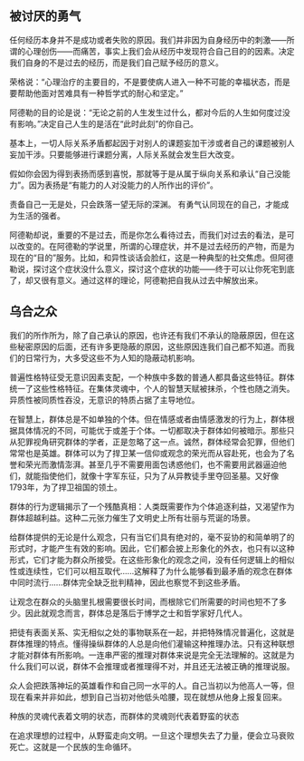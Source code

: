 ## 被讨厌的勇气

任何经历本身并不是成功或者失败的原因。我们并非因为自身经历中的刺激——所谓的心理创伤——而痛苦，事实上我们会从经历中发现符合自己目的的因素。决定我们自身的不是过去的经历，而是我们自己赋予经历的意义。

荣格说：“心理治疗的主要目的，不是要使病人进入一种不可能的幸福状态，而是要帮助他面对苦难具有一种哲学式的耐心和坚定。”

阿德勒的目的论是说：“无论之前的人生发生过什么，都对今后的人生如何度过没有影响。”决定自己人生的是活在“此时此刻”的你自己。

基本上，一切人际关系矛盾都起因于对别人的课题妄加干涉或者自己的课题被别人妄加干涉。只要能够进行课题分离，人际关系就会发生巨大改变。

假如你会因为得到表扬而感到喜悦，那就等于是从属于纵向关系和承认“自己没能力”。因为表扬是“有能力的人对没能力的人所作出的评价”。

责备自己一无是处，只会跌落一望无际的深渊。
有勇气认同现在的自己，才能成为生活的强者。

阿德勒却说，重要的不是过去，而是你怎么看待过去，而我们对过去的看法，是可以改变的。在阿德勒的学说里，所谓的心理症状，并不是过去经历的产物，而是为现在的“目的”服务。比如，和异性谈话会脸红，这是一种典型的社交焦虑。但阿德勒说，探讨这个症状没什么意义，探讨这个症状的功能——终于可以让你死宅到底了，却又很有意义。通过这样的理论，阿德勒把自我从过去中解放出来。

## 乌合之众
我们的所作所为，除了自己承认的原因，也许还有我们不承认的隐蔽原因，但在这些秘密原因的后面，还有许多更隐蔽的原因，这些原因连我们自己都不知道。而我们的日常行为，大多受这些不为人知的隐蔽动机影响。

普遍性格特征受无意识因素支配，一个种族中多数的普通人都具备这些特征。群体统一了这些性格特征。在集体灵魂中，个人的智慧天赋被抹杀，个性也随之消失。异质性被同质性吞没，无意识的特质占据了主导地位。

在智慧上，群体总是不如单独的个体。但在情感或者由情感激发的行为上，群体根据具体情况的不同，可能优于或差于个体。一切都取决于群体如何被暗示。那些只从犯罪视角研究群体的学者，正是忽略了这一点。诚然，群体经常会犯罪，但他们常常也是英雄。群体可以为了捍卫某一信仰或观念的荣光而从容赴死，也会为了名誉和荣光而激情澎湃。甚至几乎不需要用面包诱惑他们，也不需要用武器逼迫他们，就能指使他们，就像十字军东征，只为了从异教徒手里夺回圣墓。又好像1793年，为了捍卫祖国的领土。

群体的行为逻辑揭示了一个残酷真相：人类既需要作为个体追逐利益，又渴望作为群体超越利益。这种二元张力催生了文明史上所有壮丽与荒诞的场景。

给群体提供的无论是什么观念，只有当它们具有绝对的，毫不妥协的和简单明了的形式时，才能产生有效的影响。因此，它们都会披上形象化的外衣，也只有以这种形式，它们才能为群众所接受。在这些形象化的观念之间，没有任何逻辑上的相似性或连续性，它们可以相互取代......这解释了为什么能够看到最矛盾的观念在群体中同时流行......群体完全缺乏批判精神，因此也察觉不到这些矛盾。

让观念在群众的头脑里扎根需要很长时间，而根除它们所需要的时间也短不了多少。因此就观念而言，群体总是落后于博学之士和哲学家好几代人。

把徒有表面关系、实无相似之处的事物联系在一起，并把特殊情况普遍化，这就是群体推理的特点。懂得操纵群体的人总是向他们灌输这种推理办法。只有这种联想才能对群体有所影响。一连串严密的推理对群体来说是完全无法理解的。这就是为什么我们可以说，群体不会推理或者推理得不对，并且还无法被正确的推理说服。

众人会把跌落神坛的英雄看作和自己同一水平的人。自己当初以为他高人一等，但现在看来并非如此，想到自己当初对他低头哈腰，现在就想从他身上报复回来。

种族的灵魂代表着文明的状态，而群体的灵魂则代表着野蛮的状态

在追求理想的过程中，从野蛮走向文明。一旦这个理想失去了力量，便会立马衰败死亡。这就是一个民族的生命循环。